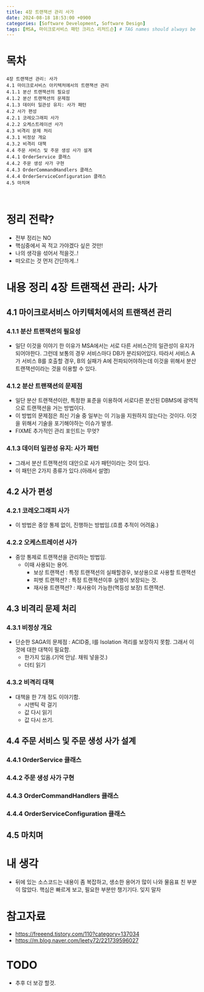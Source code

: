 ```yaml
---
title: 4장 트랜잭션 관리 사가
date: 2024-08-18 18:53:00 +0900
categories: [Software Development, Software Design]
tags: [MSA, 마이크로서비스 패턴 크리스 리처드슨] # TAG names should always be lowercase
---
```


# 목차

```
4장 트랜잭션 관리: 사가
4.1 마이크로서비스 아키텍처에서의 트랜잭션 관리
4.1.1 분산 트랜잭션의 필요성
4.1.2 분산 트랜잭션의 문제점
4.1.3 데이터 일관성 유지: 사가 패턴
4.2 사가 편성
4.2.1 코레오그래피 사가
4.2.2 오케스트레이션 사가
4.3 비격리 문제 처리
4.3.1 비정상 개요
4.3.2 비격리 대책
4.4 주문 서비스 및 주문 생성 사가 설계
4.4.1 OrderService 클래스
4.4.2 주문 생성 사가 구현
4.4.3 OrderCommandHandlers 클래스
4.4.4 OrderServiceConfiguration 클래스
4.5 마치며



```

# 정리 전략?

- 전부 정리는 NO
- 핵심중에서 꼭 적고 가야겠다 싶은 것만!
- 나의 생각을 섞어서 적을것..!
- 떠오르는 것 먼저 간단하게..!

# 내용 정리 4장 트랜잭션 관리: 사가

## 4.1 마이크로서비스 아키텍처에서의 트랜잭션 관리

### 4.1.1 분산 트랜잭션의 필요성

- 일단 이것을 이야기 한 이유가 MSA에서는 서로 다른 서비스간의 일관성이 유지가 되어야한다. 그런데 보통의 경우 서비스마다 DB가 분리되어있다. 따라서 서비스 A가 서비스 B를 호출할 경우, B의 실패가 A에 전파되어야하는데 이것을 위해서 분산 트랜잭션이라는 것을 이용할 수 있다.

### 4.1.2 분산 트랜잭션의 문제점

- 일단 분산 트랜잭션이란, 특정한 표준을 이용하여 서로다른 분산된 DBMS에 광역적으로 트랜잭션을 거는 방법이다.
- 이 방법의 문제점은 최신 기술 중 일부는 이 기능을 지원하지 않는다는 것이다. 이것을 위해서 기술을 포기해야하는 이슈가 발생.
- FIXME 추가적인 관리 포인트는 무엇?

### 4.1.3 데이터 일관성 유지: 사가 패턴

- 그래서 분산 트랜잭션의 대안으로 사가 패턴이라는 것이 있다.
- 이 패턴은 2가지 종류가 있다.(아래서 설명)

## 4.2 사가 편성

### 4.2.1 코레오그래피 사가

- 이 방법은 중앙 통제 없이, 진행하는 방법임.(흐름 추적이 어려움.)

### 4.2.2 오케스트레이션 사가

- 중앙 통제로 트랜잭션을 관리하는 방법임.
  - 이때 사용되는 용어.
    - 보상 트랜잭션 : 특정 트랜잭션의 실패할경우, 보상용으로 사용할 트랜잭션
    - 피벗 트랜잭션? : 특정 트랜잭션이후 실행이 보장되는 것.
    - 재사용 트랜잭션? : 재사용이 가능한(멱등성 보장) 트랜잭션.

## 4.3 비격리 문제 처리

### 4.3.1 비정상 개요

- 단순한 SAGA의 문제점 : ACID중, I를 Isolation 격리를 보장하지 못함. 그래서 이것에 대한 대책이 필요함.
  - 한가지 있음.(기억 안남. 채워 넣을것.)
  - 더티 읽기

### 4.3.2 비격리 대책

- 대책을 한 7개 정도 이야기함.
  - 시맨틱 락 걸기
  - 값 다시 읽기
  - 값 다시 쓰기.

## 4.4 주문 서비스 및 주문 생성 사가 설계

### 4.4.1 OrderService 클래스

### 4.4.2 주문 생성 사가 구현

### 4.4.3 OrderCommandHandlers 클래스

### 4.4.4 OrderServiceConfiguration 클래스

## 4.5 마치며

# 내 생각

- 뒤에 있는 소스코드는 내용이 좀 복잡하고, 생소한 용어가 많이 나와 물음표 친 부분이 많았다. 핵심은 빠르게 보고, 필요한 부분만 챙기기다. 잊지 말자

# 참고자료

- https://freeend.tistory.com/110?category=137034
- https://m.blog.naver.com/leety72/221739596027

# TODO

- 추후 더 보강 할것.
